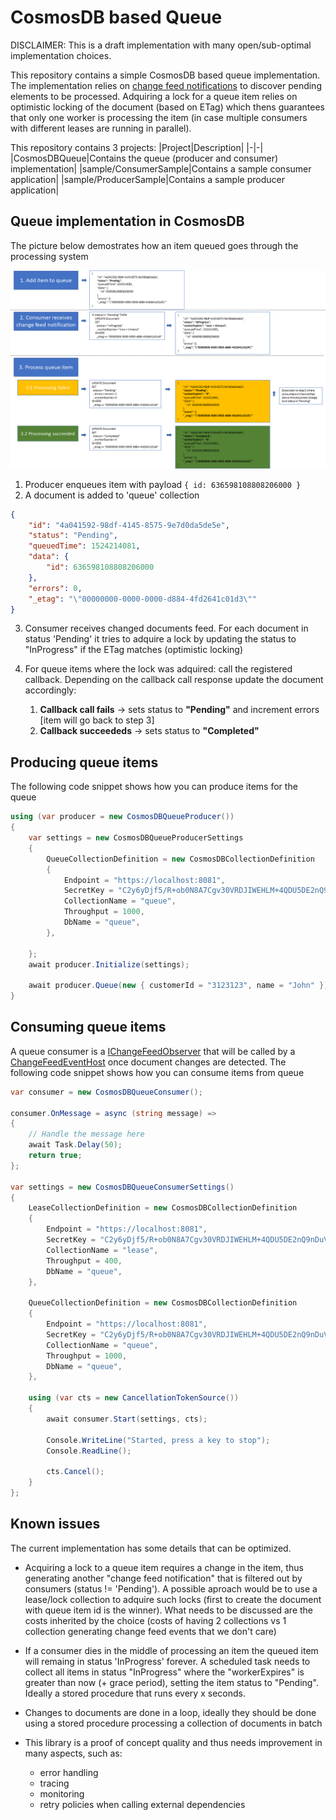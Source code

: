# CosmosDB based Queue
DISCLAIMER: This is a draft implementation with many open/sub-optimal implementation choices.

This repository contains a simple CosmosDB based queue implementation. The implementation relies on [change feed notifications](https://azure.microsoft.com/en-us/blog/introducing-the-azure-cosmosdb-change-feed-processor-library/) to discover pending elements to be processed. Adquiring a lock for a queue item relies on optimistic locking of the document (based on ETag) which thens guarantees that only one worker is processing the item (in case multiple consumers with different leases are running in parallel).

This repository contains 3 projects:
|Project|Description|
|-|-|
|CosmosDBQueue|Contains the queue (producer and consumer) implementation|
|sample/ConsumerSample|Contains a sample consumer application|
|sample/ProducerSample|Contains a sample producer application|

## Queue implementation in CosmosDB

The picture below demostrates how an item queued goes through the processing system

![Queue in CosmosDB](./media/queuing-in-cosmos.png)

1. Producer enqueues item with payload `{ id: 636598108808206000 }`
1. A document is added to 'queue' collection
```json
{
    "id": "4a041592-98df-4145-8575-9e7d0da5de5e",
    "status": "Pending",
    "queuedTime": 1524214081,
    "data": {
        "id": 636598108808206000
    },
    "errors": 0,
    "_etag": "\"00000000-0000-0000-d884-4fd2641c01d3\""
}
```
3. Consumer receives changed documents feed. For each document in status 'Pending' it tries to adquire a lock by updating the status to "InProgress" if the ETag matches (optimistic locking)
1. For queue items where the lock was adquired: call the registered callback. Depending on the callback call response update the document accordingly:

    1. **Callback call fails** &rarr; sets status to **"Pending"** and increment errors [item will go back to step 3]
    1. **Callback succeededs** &rarr; sets status to **"Completed"**

## Producing queue items

The following code snippet shows how you can produce items for the queue
```c#
using (var producer = new CosmosDBQueueProducer())
{
    var settings = new CosmosDBQueueProducerSettings
    {
        QueueCollectionDefinition = new CosmosDBCollectionDefinition
        {
            Endpoint = "https://localhost:8081",
            SecretKey = "C2y6yDjf5/R+ob0N8A7Cgv30VRDJIWEHLM+4QDU5DE2nQ9nDuVTqobD4b8mGGyPMbIZnqyMsEcaGQy67XIw/Jw==",
            CollectionName = "queue",
            Throughput = 1000,
            DbName = "queue",
        },

    };
    await producer.Initialize(settings);

    await producer.Queue(new { customerId = "3123123", name = "John" });
}
```

## Consuming queue items

A queue consumer is a [IChangeFeedObserver](https://docs.microsoft.com/en-us/dotnet/api/microsoft.azure.documents.changefeedprocessor.ichangefeedobserver?view=azure-dotnet) that will be called by a [ChangeFeedEventHost](https://docs.microsoft.com/en-us/dotnet/api/microsoft.azure.documents.changefeedprocessor.changefeedeventhost?view=azure-dotnet) once document changes are detected. The following code snippet shows how you can consume items from queue
```c#
var consumer = new CosmosDBQueueConsumer();

consumer.OnMessage = async (string message) =>
{
    // Handle the message here
    await Task.Delay(50);
    return true;
};

var settings = new CosmosDBQueueConsumerSettings()
{
    LeaseCollectionDefinition = new CosmosDBCollectionDefinition
    {
        Endpoint = "https://localhost:8081",
        SecretKey = "C2y6yDjf5/R+ob0N8A7Cgv30VRDJIWEHLM+4QDU5DE2nQ9nDuVTqobD4b8mGGyPMbIZnqyMsEcaGQy67XIw/Jw==",
        CollectionName = "lease",
        Throughput = 400,
        DbName = "queue",
    },

    QueueCollectionDefinition = new CosmosDBCollectionDefinition
    {
        Endpoint = "https://localhost:8081",
        SecretKey = "C2y6yDjf5/R+ob0N8A7Cgv30VRDJIWEHLM+4QDU5DE2nQ9nDuVTqobD4b8mGGyPMbIZnqyMsEcaGQy67XIw/Jw==",
        CollectionName = "queue",
        Throughput = 1000,
        DbName = "queue",
    },

    using (var cts = new CancellationTokenSource())
    {
        await consumer.Start(settings, cts);

        Console.WriteLine("Started, press a key to stop");
        Console.ReadLine();

        cts.Cancel();
    }
};
```

## Known issues

The current implementation has some details that can be optimized.

- Acquiring a lock to a queue item requires a change in the item, thus generating another "change feed notification" that is filtered out by consumers (status != 'Pending'). A possible aproach would be to use a lease/lock collection to adquire such locks (first to create the document with queue item id is the winner). What needs to be discussed are the costs inherited by the choice (costs of having 2 collections vs 1 collection generating change feed events that we don't care)

- If a consumer dies in the middle of processing an item the queued item will remaing in status 'InProgress' forever. A scheduled task needs to collect all items in status "InProgress" where the "workerExpires" is greater than now (+ grace period), setting the item status to "Pending". Ideally a stored procedure that runs every x seconds.

- Changes to documents are done in a loop, ideally they should be done using a stored procedure processing a collection of documents in batch

- This library is a proof of concept quality and thus needs improvement in many aspects, such as:
    - error handling
    - tracing
    - monitoring
    - retry policies when calling external dependencies

